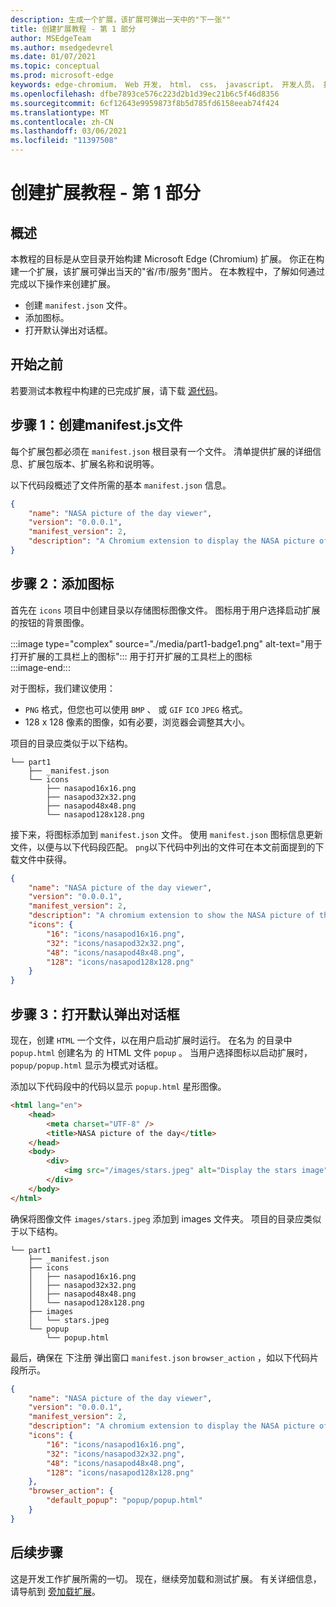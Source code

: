 ```yaml
---
description: 生成一个扩展，该扩展可弹出一天中的"下一张""
title: 创建扩展教程 - 第 1 部分
author: MSEdgeTeam
ms.author: msedgedevrel
ms.date: 01/07/2021
ms.topic: conceptual
ms.prod: microsoft-edge
keywords: edge-chromium， Web 开发， html， css， javascript， 开发人员， 扩展
ms.openlocfilehash: dfbe7893ce576c223d2b1d39ec21b6c5f46d8356
ms.sourcegitcommit: 6cf12643e9959873f8b5d785fd6158eeab74f424
ms.translationtype: MT
ms.contentlocale: zh-CN
ms.lasthandoff: 03/06/2021
ms.locfileid: "11397508"
---
```

# <a name="create-an-extension-tutorial---part-1"></a>创建扩展教程 - 第 1 部分  

## <a name="overview"></a>概述  

本教程的目标是从空目录开始构建 Microsoft Edge (Chromium) 扩展。  你正在构建一个扩展，该扩展可弹出当天的"省/市/服务"图片。 在本教程中，了解如何通过完成以下操作来创建扩展。  

*   创建 `manifest.json` 文件。  
*   添加图标。  
*   打开默认弹出对话框。  

## <a name="before-you-begin"></a>开始之前

若要测试本教程中构建的已完成扩展，请下载 [源代码][ArchiveExtensionGettingStartedPart1]。  

## <a name="step-1-create-a-manifestjson-file"></a>步骤 1：创建manifest.js文件

每个扩展包都必须在 `manifest.json` 根目录有一个文件。  清单提供扩展的详细信息、扩展包版本、扩展名称和说明等。  

以下代码段概述了文件所需的基本 `manifest.json` 信息。  

```json
{
    "name": "NASA picture of the day viewer",
    "version": "0.0.0.1",
    "manifest_version": 2,
    "description": "A Chromium extension to display the NASA picture of the day."
}
```  

## <a name="step-2-add-icons"></a>步骤 2：添加图标  

首先在 `icons` 项目中创建目录以存储图标图像文件。  图标用于用户选择启动扩展的按钮的背景图像。  

:::image type="complex" source="./media/part1-badge1.png" alt-text="用于打开扩展的工具栏上的图标":::
   用于打开扩展的工具栏上的图标  
:::image-end:::  

对于图标，我们建议使用： 
*   `PNG` 格式，但您也可以使用 `BMP` 、 或 `GIF` `ICO` `JPEG` 格式。  
*   128 x 128 像素的图像，如有必要，浏览器会调整其大小。  

项目的目录应类似于以下结构。   

```shell
└── part1
    ├── _manifest.json
    └── icons
        ├── nasapod16x16.png
        ├── nasapod32x32.png
        ├── nasapod48x48.png
        └── nasapod128x128.png
```  

接下来，将图标添加到 `manifest.json` 文件。 使用 `manifest.json` 图标信息更新文件，以便与以下代码段匹配。 `png`以下代码中列出的文件可在本文前面提到的下载文件中获得。  

```json
{
    "name": "NASA picture of the day viewer",
    "version": "0.0.0.1",
    "manifest_version": 2,
    "description": "A chromium extension to show the NASA picture of the day.",
    "icons": {
        "16": "icons/nasapod16x16.png",
        "32": "icons/nasapod32x32.png",
        "48": "icons/nasapod48x48.png",
        "128": "icons/nasapod128x128.png"
    }
}
```  

## <a name="step-3-open-a-default-pop-up-dialog"></a>步骤 3：打开默认弹出对话框  

现在，创建 `HTML` 一个文件，以在用户启动扩展时运行。  在名为 的目录中 `popup.html` 创建名为 的 HTML 文件 `popup` 。  当用户选择图标以启动扩展时， `popup/popup.html` 显示为模式对话框。  

添加以下代码段中的代码以显示 `popup.html` 星形图像。  

```html
<html lang="en">
    <head>
        <meta charset="UTF-8" />
        <title>NASA picture of the day</title>
    </head>
    <body>
        <div>
            <img src="/images/stars.jpeg" alt="Display the stars image" />
        </div>
    </body>
</html>
```  

确保将图像文件 `images/stars.jpeg` 添加到 images 文件夹。  项目的目录应类似于以下结构。   

```shell
└── part1
    ├── _manifest.json
    ├── icons
    │   ├── nasapod16x16.png
    │   ├── nasapod32x32.png
    │   ├── nasapod48x48.png
    │   └── nasapod128x128.png
    ├── images
    │   └── stars.jpeg
    └── popup
        └── popup.html
```  

最后，确保在 下注册 弹出窗口 `manifest.json` `browser_action` ，如以下代码片段所示。  

```json
{
    "name": "NASA picture of the day viewer",
    "version": "0.0.0.1",
    "manifest_version": 2,
    "description": "A chromium extension to display the NASA picture of the day.",
    "icons": {
        "16": "icons/nasapod16x16.png",
        "32": "icons/nasapod32x32.png",
        "48": "icons/nasapod48x48.png",
        "128": "icons/nasapod128x128.png"
    },
    "browser_action": {
        "default_popup": "popup/popup.html"
    }
}
```  

## <a name="next-steps"></a>后续步骤
这是开发工作扩展所需的一切。  现在，继续旁加载和测试扩展。 有关详细信息，请导航到 [旁加载扩展][TestExtensionSideload]。  

<!-- image links -->  

<!--[ImagePart1Heirarchy]: ./media/part1-heirarchy.png "Directory Structure"  -->  
<!--[ImagePart1Badge1]: ./media/part1-badge1.png "Toolbar Badge Icon"  -->  
<!--[ImagePart1Heirarchy1]: ./media/part1-heirarchy1.png "Directory Structure for Extension"  -->  
<!--[ImagePart1Threedots]: ./media/part1-threedots.png "Choose Extensions"  -->  
<!--[ImagePart1DevelopermodeToggle]: ./media/part1-developermode-toggle.png "Enable Developer Mode"  -->  
<!--[ImagePart1InstalledExtension]: ./media/part1-installed-extension.png "Installed Extensions"  -->  

<!-- links -->  

[ArchiveExtensionGettingStartedPart1]: https://github.com/MicrosoftEdge/MicrosoftEdge-Extensions-Demos/tree/master/extension-getting-started-part1/part1 "已完成的扩展包源|Microsoft Docs"

[TestExtensionSideload]: ./extension-sideloading.md "测试扩展 (旁加载) |Microsoft Docs"
